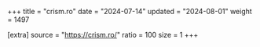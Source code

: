 +++
title = "crism.ro"
date = "2024-07-14"
updated = "2024-08-01"
weight = 1497

[extra]
source = "https://crism.ro/"
ratio = 100
size = 1
+++
